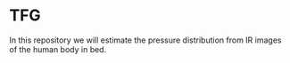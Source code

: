# TFG
In this repository we will estimate the pressure distribution from IR images of the human body in bed.
